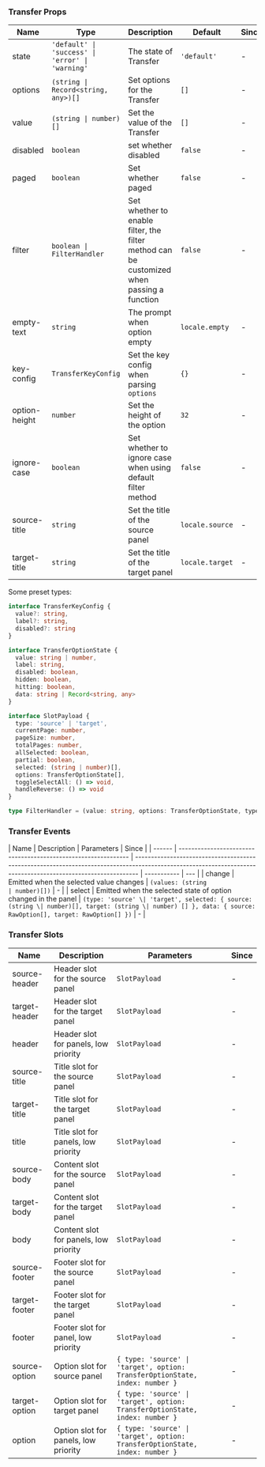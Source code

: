 ### Transfer Props

| Name          | Type                                             | Description                                                                               | Default         | Since |
| ------------- | ------------------------------------------------ | ----------------------------------------------------------------------------------------- | --------------- | ----- |
| state         | `'default' \| 'success' \| 'error' \| 'warning'` | The state of Transfer                                                                     | `'default'`     | -     |
| options       | `(string \| Record<string, any>)[]`              | Set options for the Transfer                                                              | `[]`            | -     |
| value         | `(string \| number)[]`                           | Set the value of the Transfer                                                             | `[]`            | -     |
| disabled      | `boolean`                                        | set whether disabled                                                                      | `false`         | -     |
| paged         | `boolean`                                        | Set whether paged                                                                         | `false`         | -     |
| filter        | `boolean \| FilterHandler`                       | Set whether to enable filter, the filter method can be customized when passing a function | `false`         | -     |
| empty-text    | `string`                                         | The prompt when option empty                                                              | `locale.empty`  | -     |
| key-config    | `TransferKeyConfig`                              | Set the key config when parsing `options`                                                 | `{}`            | -     |
| option-height | `number`                                         | Set the height of the option                                                              | `32`            | -     |
| ignore-case   | `boolean`                                        | Set whether to ignore case when using default filter method                               | `false`         | -     |
| source-title  | `string`                                         | Set the title of the source panel                                                         | `locale.source` | -     |
| target-title  | `string`                                         | Set the title of the target panel                                                         | `locale.target` | -     |

Some preset types:

```ts
interface TransferKeyConfig {
  value?: string,
  label?: string,
  disabled?: string
}

interface TransferOptionState {
  value: string | number,
  label: string,
  disabled: boolean,
  hidden: boolean,
  hitting: boolean,
  data: string | Record<string, any>
}

interface SlotPayload {
  type: 'source' | 'target',
  currentPage: number,
  pageSize: number,
  totalPages: number,
  allSelected: boolean,
  partial: boolean,
  selected: (string | number)[],
  options: TransferOptionState[],
  toggleSelectAll: () => void,
  handleReverse: () => void
}

type FilterHandler = (value: string, options: TransferOptionState, type: 'source' | 'target') => boolean
```

### Transfer Events

| Name   | Description                                                    | Parameters                                                                                                                                                    | Since       |
| ------ | -------------------------------------------------------------- | ------------------------------------------------------------------------------------------------------------------------------------------------------------- | ----------- | --- |
| change | Emitted when the selected value changes                        | `(values: (string                                                                                                                                             | number)[])` | -   |
| select | Emitted when the selected state of option changed in the panel | `(type: 'source' \| 'target', selected: { source: (string \| number)[], target: (string \| number) [] }, data: { source: RawOption[], target: RawOption[] })` | -           |

### Transfer Slots

| Name          | Description                           | Parameters                                                                   | Since |
| ------------- | ------------------------------------- | ---------------------------------------------------------------------------- | ----- |
| source-header | Header slot for the source panel      | `SlotPayload`                                                                | -     |
| target-header | Header slot for the target panel      | `SlotPayload`                                                                | -     |
| header        | Header slot for panels, low priority  | `SlotPayload`                                                                | -     |
| source-title  | Title slot for the source panel       | `SlotPayload`                                                                | -     |
| target-title  | Title slot for the target panel       | `SlotPayload`                                                                | -     |
| title         | Title slot for panels, low priority   | `SlotPayload`                                                                | -     |
| source-body   | Content slot for the source panel     | `SlotPayload`                                                                | -     |
| target-body   | Content slot for the target panel     | `SlotPayload`                                                                | -     |
| body          | Content slot for panels, low priority | `SlotPayload`                                                                | -     |
| source-footer | Footer slot for the source panel      | `SlotPayload`                                                                | -     |
| target-footer | Footer slot for the target panel      | `SlotPayload`                                                                | -     |
| footer        | Footer slot for panel, low priority   | `SlotPayload`                                                                | -     |
| source-option | Option slot for source panel          | `{ type: 'source' \| 'target', option: TransferOptionState, index: number }` | -     |
| target-option | Option slot for target panel          | `{ type: 'source' \| 'target', option: TransferOptionState, index: number }` | -     |
| option        | Option slot for panels, low priority  | `{ type: 'source' \| 'target', option: TransferOptionState, index: number }` | -     |
